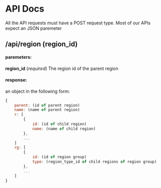 # API Docs

All the API requests must have a POST request type. 
Most of our APIs expect an JSON paremeter

## /api/region (region_id)

#### paremeters:
**region_id** (*required*)
The region id of the parent region

#### response:
an object in the following form: 
```javascript
{
	parent: (id of parent region)
	name: (name of parent region)
	r: [
		{
			id: (id of child region)
			name: (name of child region)
		},
		...
	]
	rg: [
		{
			id: (id of region group)
			type: (region_type_id of child regions of region group)
		},
		...
	]
}
```


 